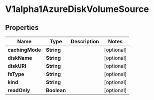 

# V1alpha1AzureDiskVolumeSource

## Properties

Name | Type | Description | Notes
------------ | ------------- | ------------- | -------------
**cachingMode** | **String** |  |  [optional]
**diskName** | **String** |  |  [optional]
**diskURI** | **String** |  |  [optional]
**fsType** | **String** |  |  [optional]
**kind** | **String** |  |  [optional]
**readOnly** | **Boolean** |  |  [optional]



